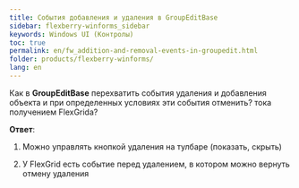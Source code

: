 ```yaml
---
title: События добавления и удаления в GroupEditBase 
sidebar: flexberry-winforms_sidebar
keywords: Windows UI (Контролы)
toc: true
permalink: en/fw_addition-and-removal-events-in-groupedit.html
folder: products/flexberry-winforms/
lang: en
---
```


Как в __GroupEditBase__ перехватить события удаления и добавления объекта и при определенных условиях эти события отменить? тока получением FlexGrida?

__Ответ__:

1) Можно управлять кнопкой удаления на тулбаре (показать, скрыть)

2) У FlexGrid есть событие перед удалением, в котором можно вернуть отмену удаления
